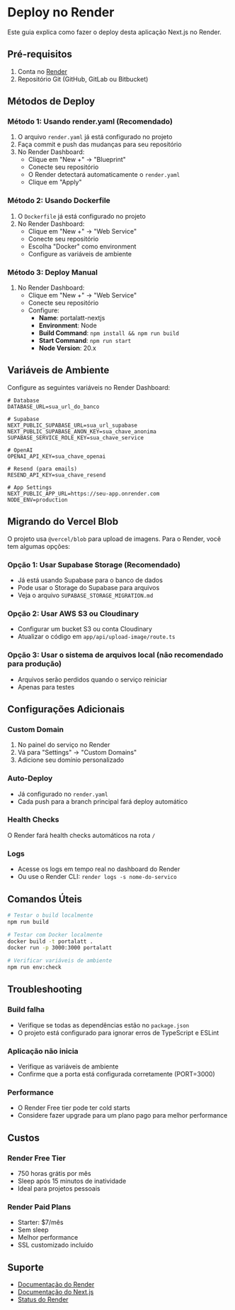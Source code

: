 # Deploy no Render

Este guia explica como fazer o deploy desta aplicação Next.js no Render.

## Pré-requisitos

1. Conta no [Render](https://render.com)
2. Repositório Git (GitHub, GitLab ou Bitbucket)

## Métodos de Deploy

### Método 1: Usando render.yaml (Recomendado)

1. O arquivo `render.yaml` já está configurado no projeto
2. Faça commit e push das mudanças para seu repositório
3. No Render Dashboard:
   - Clique em "New +" → "Blueprint"
   - Conecte seu repositório
   - O Render detectará automaticamente o `render.yaml`
   - Clique em "Apply"

### Método 2: Usando Dockerfile

1. O `Dockerfile` já está configurado no projeto
2. No Render Dashboard:
   - Clique em "New +" → "Web Service"
   - Conecte seu repositório
   - Escolha "Docker" como environment
   - Configure as variáveis de ambiente

### Método 3: Deploy Manual

1. No Render Dashboard:
   - Clique em "New +" → "Web Service"
   - Conecte seu repositório
   - Configure:
     - **Name**: portalatt-nextjs
     - **Environment**: Node
     - **Build Command**: `npm install && npm run build`
     - **Start Command**: `npm run start`
     - **Node Version**: 20.x

## Variáveis de Ambiente

Configure as seguintes variáveis no Render Dashboard:

```env
# Database
DATABASE_URL=sua_url_do_banco

# Supabase
NEXT_PUBLIC_SUPABASE_URL=sua_url_supabase
NEXT_PUBLIC_SUPABASE_ANON_KEY=sua_chave_anonima
SUPABASE_SERVICE_ROLE_KEY=sua_chave_service

# OpenAI
OPENAI_API_KEY=sua_chave_openai

# Resend (para emails)
RESEND_API_KEY=sua_chave_resend

# App Settings
NEXT_PUBLIC_APP_URL=https://seu-app.onrender.com
NODE_ENV=production
```

## Migrando do Vercel Blob

O projeto usa `@vercel/blob` para upload de imagens. Para o Render, você tem algumas opções:

### Opção 1: Usar Supabase Storage (Recomendado)
- Já está usando Supabase para o banco de dados
- Pode usar o Storage do Supabase para arquivos
- Veja o arquivo `SUPABASE_STORAGE_MIGRATION.md`

### Opção 2: Usar AWS S3 ou Cloudinary
- Configurar um bucket S3 ou conta Cloudinary
- Atualizar o código em `app/api/upload-image/route.ts`

### Opção 3: Usar o sistema de arquivos local (não recomendado para produção)
- Arquivos serão perdidos quando o serviço reiniciar
- Apenas para testes

## Configurações Adicionais

### Custom Domain
1. No painel do serviço no Render
2. Vá para "Settings" → "Custom Domains"
3. Adicione seu domínio personalizado

### Auto-Deploy
- Já configurado no `render.yaml`
- Cada push para a branch principal fará deploy automático

### Health Checks
O Render fará health checks automáticos na rota `/`

### Logs
- Acesse os logs em tempo real no dashboard do Render
- Ou use o Render CLI: `render logs -s nome-do-servico`

## Comandos Úteis

```bash
# Testar o build localmente
npm run build

# Testar com Docker localmente
docker build -t portalatt .
docker run -p 3000:3000 portalatt

# Verificar variáveis de ambiente
npm run env:check
```

## Troubleshooting

### Build falha
- Verifique se todas as dependências estão no `package.json`
- O projeto está configurado para ignorar erros de TypeScript e ESLint

### Aplicação não inicia
- Verifique as variáveis de ambiente
- Confirme que a porta está configurada corretamente (PORT=3000)

### Performance
- O Render Free tier pode ter cold starts
- Considere fazer upgrade para um plano pago para melhor performance

## Custos

### Render Free Tier
- 750 horas grátis por mês
- Sleep após 15 minutos de inatividade
- Ideal para projetos pessoais

### Render Paid Plans
- Starter: $7/mês
- Sem sleep
- Melhor performance
- SSL customizado incluído

## Suporte

- [Documentação do Render](https://render.com/docs)
- [Documentação do Next.js](https://nextjs.org/docs)
- [Status do Render](https://status.render.com)